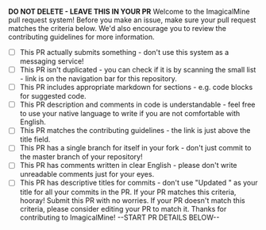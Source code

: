 **DO NOT DELETE - LEAVE THIS IN YOUR PR**
Welcome to the ImagicalMine pull request system!
Before you make an issue, make sure your pull request matches the criteria below. We'd also encourage you to review the contributing guidelines for more information.
- [ ] This PR actually submits something - don't use this system as a messaging service!
- [ ] This PR isn't duplicated - you can check if it is by scanning the small list - link is on the navigation bar for this repository.
- [ ] This PR includes appropriate markdown for sections - e.g. code blocks for suggested code.
- [ ] This PR description and comments in code is understandable - feel free to use your native language to write if you are not comfortable with English.
- [ ] This PR matches the contributing guidelines - the link is just above the title field.
- [ ] This PR has a single branch for itself in your fork - don't just commit to the master branch of your repository!
- [ ] This PR has comments written in clear English - please don't write unreadable comments just for your eyes.
- [ ] This PR has descriptive titles for commits - don't use "Updated <file-name>" as your title for all your commits in the PR.
If your PR matches this criteria, hooray! Submit this PR with no worries. If your PR doesn't match this criteria, please consider editing your PR to match it. Thanks for contributing to ImagicalMine!
--START PR DETAILS BELOW--
